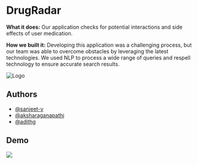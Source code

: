 
# DrugRadar

**What it does:**
Our application checks for potential interactions and side effects of user medication. 

**How we built it:** Developing this application was a challenging process, but our team was able to overcome obstacles by leveraging the latest technologies. We used NLP to process a wide range of queries and respell technology to ensure accurate search results.


![Logo](https://cdn.discordapp.com/attachments/1091569594046623824/1097200448538165418/DrugRadar-removebg-preview.png)


## Authors

- [@sanjeet-v](https://www.github.com/octokatherine)
- [@aksharaganapathi](https://github.com/aksharaganapathi)
- [@adithg](https://github.com/adithg)


## Demo

![](https://github.com/sanjeet-v/DrugRadar/blob/main/ezgif.com-crop.gif)

